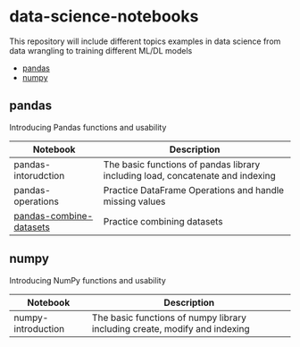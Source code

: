 # data-science-notebooks
This repository will include different topics examples in data science from data wrangling to training different ML/DL models

* [pandas](#pandas)
* [numpy](#numpy)

## pandas

Introducing Pandas functions and usability

| Notebook  | Description  |
|---|---|
| pandas-intorudction  | The basic functions of pandas library including load, concatenate and indexing  |
| pandas-operations  | Practice DataFrame Operations and handle missing values  |
| [pandas-combine-datasets](https://github.com/TomerGoldfeder/data-science-notebooks/blob/main/pandas/pandas_combining_datasets.ipynb)  | Practice combining datasets  |

## numpy

Introducing NumPy functions and usability

| Notebook  | Description  |
|---|---|
| numpy-introduction  | The basic functions of numpy library including create, modify and indexing  |
